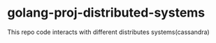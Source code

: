 # golang-proj-distributed-systems
This repo code interacts with different distributes systems(cassandra)
